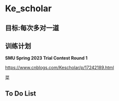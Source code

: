 # Ke_scholar

## 目标:每次多对一道

## 训练计划

**SMU Spring 2023 Trial Contest Round 1**

<https://www.cnblogs.com/Kescholar/p/17242189.html>

菜

## To Do List
